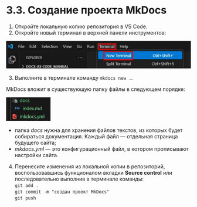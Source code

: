 # 3.3. Создание проекта MkDocs

1. Откройте локальную копию репозитория в VS Code.  
2. Откройте новый терминал в верхней панели инструментов:

![Скриншот](../images/createPrj/terminal.jpg)

3. Выполните в терминале команду `mkdocs new .`.

MkDocs вложит в существующую папку файлы в следующем порядке:

![Скриншот](../images/createPrj/srtucture.jpg)

- папка *docs* нужна для хранения файлов текстов, из которых будет собираться документация. Каждый файл — отдельная страница будущего сайта;
- *mkdocs.yml* — это конфигурационный файл, в котором прописывают настройки сайта.

4. Перенесите изменения из локальной копии в репозиторий, воспользовавшись функционалом вкладки **Source control** или последовательно выполнив в терминале команды:  
`git add .`  
`git commit -m "создан проект MkDocs"`  
`git push`  

